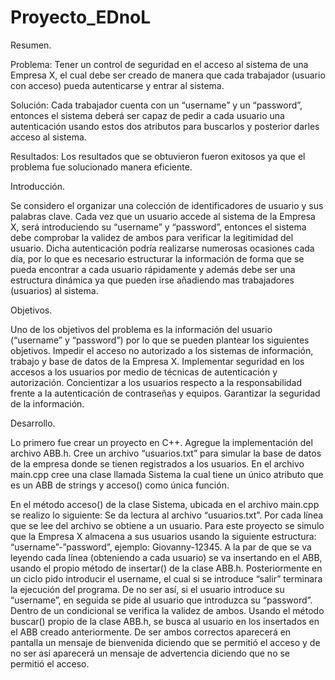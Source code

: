 # Proyecto_EDnoL

Resumen.

Problema: Tener un control de seguridad en el acceso al sistema de una Empresa X, el cual debe ser creado de manera que cada trabajador
(usuario con acceso) pueda autenticarse y entrar al sistema.

Solución: Cada trabajador cuenta con un “username” y un “password”, entonces el sistema deberá ser capaz de pedir a cada usuario una autenticación
usando estos dos atributos para buscarlos y posterior darles acceso al sistema.

Resultados: Los resultados que se obtuvieron fueron exitosos ya que el problema fue solucionado manera eficiente.

Introducción.

Se considero el organizar una colección de identificadores de usuario y sus palabras clave. Cada vez que un usuario accede al sistema de la Empresa X,
será introduciendo su “username” y “password”, entonces el sistema debe comprobar la validez de ambos para verificar la legitimidad del usuario. Dicha
autenticación podría realizarse numerosas ocasiones cada día, por lo que es necesario estructurar la información de forma que se pueda encontrar a cada
usuario rápidamente y además debe ser una estructura dinámica ya que pueden irse añadiendo mas trabajadores (usuarios) al sistema.

Objetivos.

Uno de los objetivos del problema es la información del usuario (“username” y “password”) por lo que se pueden plantear los siguientes objetivos.
Impedir el acceso no autorizado a los sistemas de información, trabajo y base de datos de la Empresa X.
Implementar seguridad en los accesos a los usuarios por medio de técnicas de autenticación y autorización.
Concientizar a los usuarios respecto a la responsabilidad frente a la autenticación de contraseñas y equipos.
Garantizar la seguridad de la información.

Desarrollo.

Lo primero fue crear un proyecto en C++.
Agregue la implementación del archivo ABB.h.
Cree un archivo “usuarios.txt” para simular la base de datos de la empresa donde se tienen registrados a los usuarios.
En el archivo main.cpp cree una clase llamada Sistema la cual tiene un único atributo que es un ABB de strings y acceso() como única función.

En el método acceso() de la clase Sistema, ubicada en el archivo main.cpp se realizo lo siguiente:
Se da lectura al archivo “usuarios.txt”.
Por cada línea que se lee del archivo se obtiene a un usuario. Para este proyecto se simulo que la Empresa X almacena a sus usuarios usando la siguiente estructura: “username”-”password”, ejemplo: Giovanny-12345.
A la par de que se va leyendo cada línea (obteniendo a cada usuario) se va insertando en el ABB, usando el propio método de insertar() de la clase ABB.h.
Posteriormente en un ciclo pido introducir el username, el cual si se introduce “salir” terminara la ejecución del programa. De no ser así, si el usuario introduce su “username”, en seguida se pide al usuario que introduzca su “password”.
Dentro de un condicional se verifica la validez de ambos. Usando el método buscar() propio de la clase ABB.h, se busca al usuario en los insertados en el ABB creado anteriormente.
De ser ambos correctos aparecerá en pantalla un mensaje de bienvenida diciendo que se permitió el acceso y de no ser así aparecerá un mensaje de advertencia diciendo que no se permitió el acceso.
